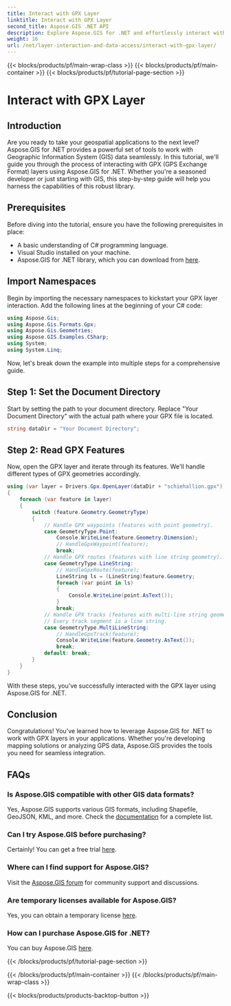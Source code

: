 ```yaml
---
title: Interact with GPX Layer
linktitle: Interact with GPX Layer
second_title: Aspose.GIS .NET API
description: Explore Aspose.GIS for .NET and effortlessly interact with GPX layers. Download the library, try the free trial, and elevate your geospatial applications!
weight: 16
url: /net/layer-interaction-and-data-access/interact-with-gpx-layer/
---
```


{{< blocks/products/pf/main-wrap-class >}}
{{< blocks/products/pf/main-container >}}
{{< blocks/products/pf/tutorial-page-section >}}

# Interact with GPX Layer

## Introduction
Are you ready to take your geospatial applications to the next level? Aspose.GIS for .NET provides a powerful set of tools to work with Geographic Information System (GIS) data seamlessly. In this tutorial, we'll guide you through the process of interacting with GPX (GPS Exchange Format) layers using Aspose.GIS for .NET. Whether you're a seasoned developer or just starting with GIS, this step-by-step guide will help you harness the capabilities of this robust library.
## Prerequisites
Before diving into the tutorial, ensure you have the following prerequisites in place:
- A basic understanding of C# programming language.
- Visual Studio installed on your machine.
- Aspose.GIS for .NET library, which you can download from [here](https://releases.aspose.com/gis/net/).
## Import Namespaces
Begin by importing the necessary namespaces to kickstart your GPX layer interaction. Add the following lines at the beginning of your C# code:
```csharp
using Aspose.Gis;
using Aspose.Gis.Formats.Gpx;
using Aspose.Gis.Geometries;
using Aspose.GIS.Examples.CSharp;
using System;
using System.Linq;
```
Now, let's break down the example into multiple steps for a comprehensive guide.
## Step 1: Set the Document Directory
Start by setting the path to your document directory. Replace "Your Document Directory" with the actual path where your GPX file is located.
```csharp
string dataDir = "Your Document Directory";
```
## Step 2: Read GPX Features
Now, open the GPX layer and iterate through its features. We'll handle different types of GPX geometries accordingly.
```csharp
using (var layer = Drivers.Gpx.OpenLayer(dataDir + "schiehallion.gpx"))
{
    foreach (var feature in layer)
    {
        switch (feature.Geometry.GeometryType)
        {
            // Handle GPX waypoints (features with point geometry).
            case GeometryType.Point:
                Console.WriteLine(feature.Geometry.Dimension);
                // HandleGpxWaypoint(feature);
                break;
            // Handle GPX routes (features with line string geometry).
            case GeometryType.LineString:
                // HandleGpxRoute(feature);
                LineString ls = (LineString)feature.Geometry;
                foreach (var point in ls)
                {
                    Console.WriteLine(point.AsText());
                }
                break;
            // Handle GPX tracks (features with multi-line string geometry).
            // Every track segment is a line string.
            case GeometryType.MultiLineString:
                // HandleGpxTrack(feature);
                Console.WriteLine(feature.Geometry.AsText());
                break;
            default: break;
        }
    }
}
```
With these steps, you've successfully interacted with the GPX layer using Aspose.GIS for .NET.
## Conclusion
Congratulations! You've learned how to leverage Aspose.GIS for .NET to work with GPX layers in your applications. Whether you're developing mapping solutions or analyzing GPS data, Aspose.GIS provides the tools you need for seamless integration.
## FAQs
### Is Aspose.GIS compatible with other GIS data formats?
Yes, Aspose.GIS supports various GIS formats, including Shapefile, GeoJSON, KML, and more. Check the [documentation](https://reference.aspose.com/gis/net/) for a complete list.
### Can I try Aspose.GIS before purchasing?
Certainly! You can get a free trial [here](https://releases.aspose.com/).
### Where can I find support for Aspose.GIS?
Visit the [Aspose.GIS forum](https://forum.aspose.com/c/gis/33) for community support and discussions.
### Are temporary licenses available for Aspose.GIS?
Yes, you can obtain a temporary license [here](https://purchase.aspose.com/temporary-license/).
### How can I purchase Aspose.GIS for .NET?
You can buy Aspose.GIS [here](https://purchase.aspose.com/buy).

{{< /blocks/products/pf/tutorial-page-section >}}

{{< /blocks/products/pf/main-container >}}
{{< /blocks/products/pf/main-wrap-class >}}

{{< blocks/products/products-backtop-button >}}
